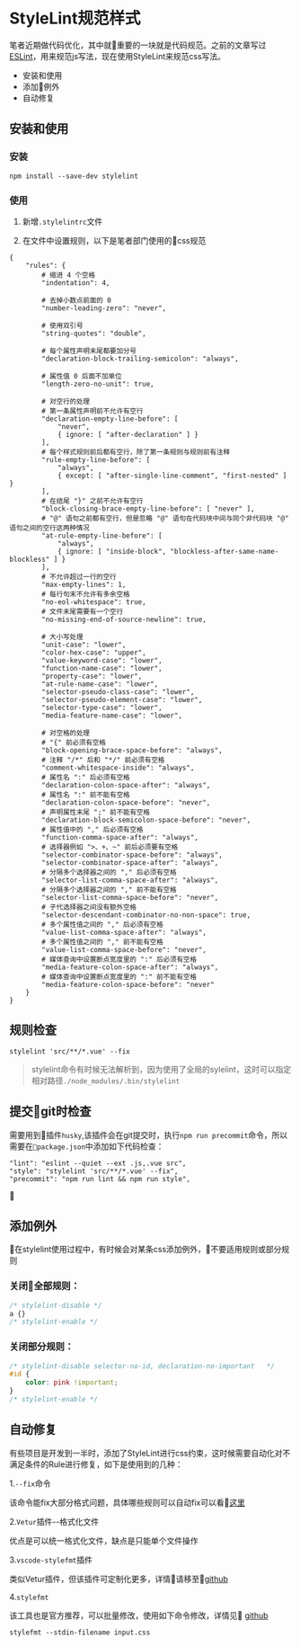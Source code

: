 # StyleLint规范样式

笔者近期做代码优化，其中就重要的一块就是代码规范。之前的文章写过[ESLint](http://doc.hz.netease.com/pages/viewpage.action?pageId=105038244)，用来规范js写法，现在使用StyleLint来规范css写法。  

* 安装和使用
* 添加例外
* 自动修复

## 安装和使用

### 安装

```
npm install --save-dev stylelint
```

### 使用

1. 新增`.stylelintrc`文件

2. 在文件中设置规则，以下是笔者部门使用的css规范

```
{
    "rules": {
        # 缩进 4 个空格
        "indentation": 4,

        # 去掉小数点前面的 0
        "number-leading-zero": "never",

        # 使用双引号
        "string-quotes": "double",

        # 每个属性声明末尾都要加分号
        "declaration-block-trailing-semicolon": "always",

        # 属性值 0 后面不加单位
        "length-zero-no-unit": true,

        # 对空行的处理
        # 第一条属性声明前不允许有空行
        "declaration-empty-line-before": [
            "never",
            { ignore: [ "after-declaration" ] }
        ],
        # 每个样式规则前后都有空行，除了第一条规则与规则前有注释
        "rule-empty-line-before": [
            "always",
            { except: [ "after-single-line-comment", "first-nested" ] }
        ],
        # 在结尾 "}" 之前不允许有空行
        "block-closing-brace-empty-line-before": [ "never" ],
        # "@" 语句之前都有空行，但是忽略 "@" 语句在代码块中间与同个非代码块 "@" 语句之间的空行这两种情况
        "at-rule-empty-line-before": [
            "always",
            { ignore: [ "inside-block", "blockless-after-same-name-blockless" ] }
        ],
        # 不允许超过一行的空行
        "max-empty-lines": 1,
        # 每行句末不允许有多余空格
        "no-eol-whitespace": true,
        # 文件末尾需要有一个空行
        "no-missing-end-of-source-newline": true,

        # 大小写处理
        "unit-case": "lower",
        "color-hex-case": "upper",
        "value-keyword-case": "lower",
        "function-name-case": "lower",
        "property-case": "lower",
        "at-rule-name-case": "lower",
        "selector-pseudo-class-case": "lower",
        "selector-pseudo-element-case": "lower",
        "selector-type-case": "lower",
        "media-feature-name-case": "lower",

        # 对空格的处理
        # "{" 前必须有空格
        "block-opening-brace-space-before": "always",
        # 注释 "/*" 后和 "*/" 前必须有空格
        "comment-whitespace-inside": "always",
        # 属性名 ":" 后必须有空格
        "declaration-colon-space-after": "always",
        # 属性名 ":" 前不能有空格
        "declaration-colon-space-before": "never",
        # 声明属性末尾 ";" 前不能有空格
        "declaration-block-semicolon-space-before": "never",
        # 属性值中的 "," 后必须有空格
        "function-comma-space-after": "always",
        # 选择器例如 ">、+、~" 前后必须要有空格
        "selector-combinator-space-before": "always",
        "selector-combinator-space-after": "always",
        # 分隔多个选择器之间的 "," 后必须有空格
        "selector-list-comma-space-after": "always",
        # 分隔多个选择器之间的 "," 前不能有空格
        "selector-list-comma-space-before": "never",
        # 子代选择器之间没有额外空格
        "selector-descendant-combinator-no-non-space": true,
        # 多个属性值之间的 "," 后必须有空格
        "value-list-comma-space-after": "always",
        # 多个属性值之间的 "," 前不能有空格
        "value-list-comma-space-before": "never",
        # 媒体查询中设置断点宽度里的 ":" 后必须有空格
        "media-feature-colon-space-after": "always",
        # 媒体查询中设置断点宽度里的 ":" 前不能有空格
        "media-feature-colon-space-before": "never"
    }
}
```

## 规则检查

``` shell
stylelint 'src/**/*.vue' --fix
```

> stylelint命令有时候无法解析到，因为使用了全局的sylelint，这时可以指定相对路径`./node_modules/.bin/stylelint`

## 提交git时检查

需要用到插件`husky`,该插件会在git提交时，执行`npm run precommit`命令，所以需要在`package.json`中添加如下代码检查：

```
"lint": "eslint --quiet --ext .js,.vue src",
"style": "stylelint 'src/**/*.vue' --fix",
"precommit": "npm run lint && npm run style",
```

## 添加例外

在stylelint使用过程中，有时候会对某条css添加例外，不要适用规则或部分规则

### 关闭全部规则：

``` css
/* stylelint-disable */
a {}
/* stylelint-enable */
```

### 关闭部分规则：
``` css
/* stylelint-disable selector-no-id, declaration-no-important   */
#id {
    color: pink !important;
}
/* stylelint-enable */
```

## 自动修复

有些项目是开发到一半时，添加了StyleLint进行css约束，这时候需要自动化对不满足条件的Rule进行修复，如下是使用到的几种：

1.`--fix`命令

该命令能fix大部分格式问题，具体哪些规则可以自动fix可以看[这里](http://stylelint.cn/user-guide/rules/)

2.`Vetur`插件--格式化文件

优点是可以统一格式化文件，缺点是只能单个文件操作

3.`vscode-stylefmt`插件

类似Vetur插件，但该插件可定制化更多，详情请移至[github](https://github.com/mrmlnc/vscode-stylefmt)

4.`stylefmt`

该工具也是官方推荐，可以批量修改，使用如下命令修改，详情见 [github](https://github.com/morishitter/stylefmt)

```
stylefmt --stdin-filename input.css
```
